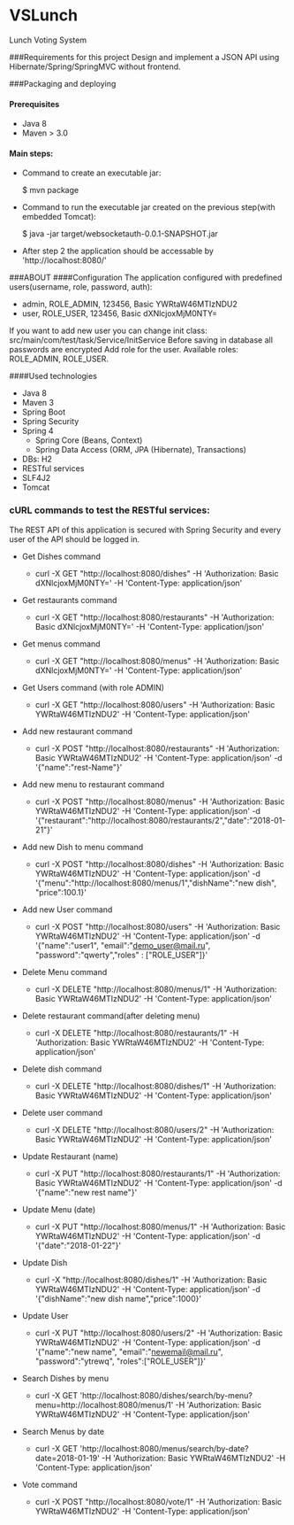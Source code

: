 # VSLunch
Lunch Voting System

###Requirements for this project
Design and implement a JSON API using Hibernate/Spring/SpringMVC without frontend.

###Packaging and deploying
#### Prerequisites
- Java 8
- Maven > 3.0

#### Main steps:
- Command to create an executable jar:

    $ mvn package

- Command to run the executable jar created on the previous step(with embedded Tomcat):

    $ java -jar target/websocketauth-0.0.1-SNAPSHOT.jar

- After step 2 the application should be accessable by 'http://localhost:8080/'

###ABOUT
####Configuration
The application configured with predefined users(username, role, password, auth):
- admin, ROLE_ADMIN, 123456, Basic YWRtaW46MTIzNDU2
- user, ROLE_USER, 123456, Basic dXNlcjoxMjM0NTY=


If you want to add new user you can change init class: src/main/com/test/task/Service/InitService 
Before saving in database all passwords are encrypted
Add role for the user. Available roles: ROLE_ADMIN, ROLE_USER.

####Used technologies
- Java 8
- Maven 3
- Spring Boot
- Spring Security
- Spring 4
	* Spring Core (Beans, Context)
	* Spring Data Access (ORM, JPA (Hibernate), Transactions)
- DBs: H2
- RESTful services
- SLF4J2
- Tomcat


### cURL commands to test the RESTful services:
The REST API of this application is secured with Spring Security and every user of the API should be logged in.

- Get Dishes command
    * curl -X GET "http://localhost:8080/dishes" -H 'Authorization: Basic dXNlcjoxMjM0NTY=' -H 'Content-Type: application/json'
- Get restaurants command
	* curl -X GET "http://localhost:8080/restaurants" -H 'Authorization: Basic dXNlcjoxMjM0NTY=' -H 'Content-Type: application/json'
- Get menus command 
    * curl -X GET "http://localhost:8080/menus" -H 'Authorization: Basic dXNlcjoxMjM0NTY=' -H 'Content-Type: application/json'
- Get Users command (with role ADMIN)
    * curl -X GET "http://localhost:8080/users" -H 'Authorization: Basic YWRtaW46MTIzNDU2' -H 'Content-Type: application/json'

- Add new restaurant command
	* curl -X POST "http://localhost:8080/restaurants" -H 'Authorization: Basic YWRtaW46MTIzNDU2' -H 'Content-Type: application/json' -d '{"name":"rest-Name"}'
- Add new menu to restaurant command 
    * curl -X POST "http://localhost:8080/menus" -H 'Authorization: Basic YWRtaW46MTIzNDU2' -H 'Content-Type: application/json' -d '{"restaurant":"http://localhost:8080/restaurants/2","date":"2018-01-21"}'
- Add new Dish to menu command
    * curl -X POST "http://localhost:8080/dishes" -H 'Authorization: Basic YWRtaW46MTIzNDU2' -H 'Content-Type: application/json'
  -d '{"menu":"http://localhost:8080/menus/1","dishName":"new dish", "price":100.1}'
- Add new User command 
    * curl -X POST "http://localhost:8080/users" -H 'Authorization: Basic YWRtaW46MTIzNDU2' -H 'Content-Type: application/json'
  -d '{"name":"user1", "email":"demo_user@mail.ru", "password":"qwerty","roles" : ["ROLE_USER"]}'

- Delete Menu command
    * curl -X DELETE "http://localhost:8080/menus/1" -H 'Authorization: Basic YWRtaW46MTIzNDU2' -H 'Content-Type: application/json'
- Delete restaurant command(after deleting menu) 
    * curl -X DELETE "http://localhost:8080/restaurants/1" -H 'Authorization: Basic YWRtaW46MTIzNDU2' -H 'Content-Type: application/json'
- Delete dish command
    * curl -X DELETE "http://localhost:8080/dishes/1" -H 'Authorization: Basic YWRtaW46MTIzNDU2' -H 'Content-Type: application/json'
- Delete user command
    * curl -X DELETE "http://localhost:8080/users/2" -H 'Authorization: Basic YWRtaW46MTIzNDU2' -H 'Content-Type: application/json'

- Update Restaurant (name)
    * curl -X PUT "http://localhost:8080/restaurants/1" -H 'Authorization: Basic YWRtaW46MTIzNDU2' -H 'Content-Type: application/json'
  -d '{"name":"new rest name"}'
- Update Menu (date)
    * curl -X PUT "http://localhost:8080/menus/1" -H 'Authorization: Basic YWRtaW46MTIzNDU2' -H 'Content-Type: application/json'
  -d '{"date":"2018-01-22"}'
- Update Dish 
    * curl -X "http://localhost:8080/dishes/1" -H 'Authorization: Basic YWRtaW46MTIzNDU2' -H 'Content-Type: application/json'
  -d '{"dishName":"new dish name","price":1000}'
-  Update User 
    * curl -X PUT  "http://localhost:8080/users/2" -H 'Authorization: Basic YWRtaW46MTIzNDU2' -H 'Content-Type: application/json' -d '{"name":"new name", "email":"newemail@mail.ru", "password":"ytrewq", "roles":["ROLE_USER"]}'


- Search Dishes by menu
    * curl -X GET 'http://localhost:8080/dishes/search/by-menu?menu=http://localhost:8080/menus/1' -H 'Authorization: Basic YWRtaW46MTIzNDU2' -H 'Content-Type: application/json'
- Search Menus by date
    * curl -X GET 'http://localhost:8080/menus/search/by-date?date=2018-01-19' -H 'Authorization: Basic YWRtaW46MTIzNDU2' -H 'Content-Type: application/json'


- Vote command
   * curl -X POST "http://localhost:8080/vote/1" -H 'Authorization: Basic YWRtaW46MTIzNDU2' -H 'Content-Type: application/json'

